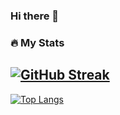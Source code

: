 ### Hi there 👋

<!--
**DGclasher/DGclasher** is a ✨ _special_ ✨ repository because its `README.md` (this file) appears on your GitHub profile.

Here are some ideas to get you started:

- 🔭 I’m currently working on ...
- 🌱 I’m currently learning ...
- 👯 I’m looking to collaborate on ...
- 🤔 I’m looking for help with ...
- 💬 Ask me about ...
- 📫 How to reach me: ...
- 😄 Pronouns: ...
- ⚡ Fun fact: ...
-->

 ### :fire: My Stats
 ## [![GitHub Streak](http://github-readme-streak-stats.herokuapp.com?user=DGclasher&theme=dark&background=000000)](https://git.io/streak-stats)
 
 [![Top Langs](https://github-readme-stats.vercel.app/api/top-langs/?username=DGclasher&layout=compact&theme=vision-friendly-dark)](https://github.com/anuraghazra/github-readme-stats)


